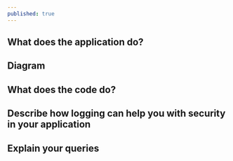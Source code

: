 ```yaml
---
published: true
---
```

## What does the application do?  

## Diagram  

## What does the code do?  

## Describe how logging can help you with security in your application  

## Explain your queries
